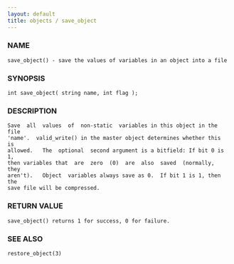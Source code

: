 ```yaml
---
layout: default
title: objects / save_object
---
```


### NAME

    save_object() - save the values of variables in an object into a file

### SYNOPSIS

    int save_object( string name, int flag );

### DESCRIPTION

    Save  all  values  of  non-static  variables in this object in the file
    'name'.  valid_write() in the master object determines whether this  is
    allowed.   The  optional  second argument is a bitfield: If bit 0 is 1,
    then variables that  are  zero  (0)  are  also  saved  (normally,  they
    aren't).   Object  variables always save as 0.  If bit 1 is 1, then the
    save file will be compressed.

### RETURN VALUE

    save_object() returns 1 for success, 0 for failure.

### SEE ALSO

    restore_object(3)

